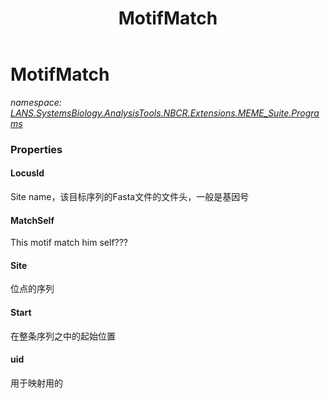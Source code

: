 ﻿---
title: MotifMatch
---

# MotifMatch
_namespace: [LANS.SystemsBiology.AnalysisTools.NBCR.Extensions.MEME_Suite.Programs](N-LANS.SystemsBiology.AnalysisTools.NBCR.Extensions.MEME_Suite.Programs.html)_






### Properties

#### LocusId
Site name，该目标序列的Fasta文件的文件头，一般是基因号
#### MatchSelf
This motif match him self???
#### Site
位点的序列
#### Start
在整条序列之中的起始位置
#### uid
用于映射用的
